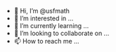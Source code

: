 - 👋 Hi, I’m @usfmath
- 👀 I’m interested in ...
- 🌱 I’m currently learning ...
- 💞️ I’m looking to collaborate on ...
- 📫 How to reach me ...

<!---
usfmath/usfmath is a ✨ special ✨ repository because its `README.md` (this file) appears on your GitHub profile.
You can click the Preview link to take a look at your changes.
--->

